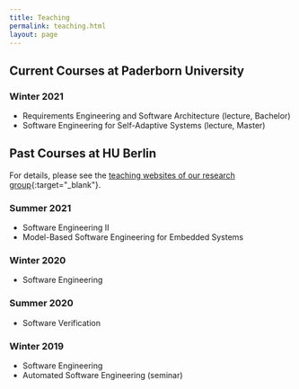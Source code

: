 ```yaml
---
title: Teaching
permalink: teaching.html
layout: page
---
```


## Current Courses at Paderborn University

### Winter 2021

* Requirements Engineering and Software Architecture (lecture, Bachelor)
* Software Engineering for Self-Adaptive Systems (lecture, Master)

## Past Courses at HU Berlin

For details, please see the [teaching websites of our research group](https://www.informatik.hu-berlin.de/en/forschung-en/gebiete/se/teaching/teachingSS20?set_language=en){:target="_blank"}.

### Summer 2021

* Software Engineering II
* Model-Based Software Engineering for Embedded Systems

### Winter 2020

* Software Engineering

### Summer 2020

* Software Verification

### Winter 2019

* Software Engineering
* Automated Software Engineering (seminar)
